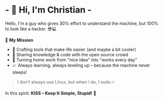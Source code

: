 ###

# - **👋 Hi, I'm Christian** -

Hello, I'm a guy who gives 30% effort to understand the machine, but 100% to look like a hacker. 😎💻

🚀 **My Mission**

- 🔧 Crafting tools that make life easier (and maybe a bit cooler)
- 🤝 Sharing knowledge & code with the open source crowd
- 🏡 Turning home work from "nice idea" into "works every day"
- 📈 Always learning, always leveling up – because the machine never sleeps!

> I don't always use Linux, but when I do, I sudo.⚡ 

In this spirit: **KISS – Keep It Simple, Stupid!** 🐧 

### 